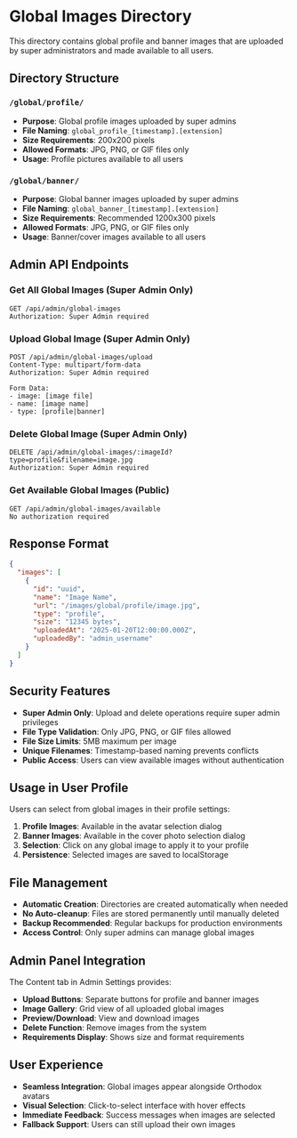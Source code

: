 # Global Images Directory

This directory contains global profile and banner images that are uploaded by super administrators and made available to all users.

## Directory Structure

### `/global/profile/`
- **Purpose**: Global profile images uploaded by super admins
- **File Naming**: `global_profile_[timestamp].[extension]`
- **Size Requirements**: 200x200 pixels
- **Allowed Formats**: JPG, PNG, or GIF files only
- **Usage**: Profile pictures available to all users

### `/global/banner/`
- **Purpose**: Global banner images uploaded by super admins
- **File Naming**: `global_banner_[timestamp].[extension]`
- **Size Requirements**: Recommended 1200x300 pixels
- **Allowed Formats**: JPG, PNG, or GIF files only
- **Usage**: Banner/cover images available to all users

## Admin API Endpoints

### Get All Global Images (Super Admin Only)
```
GET /api/admin/global-images
Authorization: Super Admin required
```

### Upload Global Image (Super Admin Only)
```
POST /api/admin/global-images/upload
Content-Type: multipart/form-data
Authorization: Super Admin required

Form Data:
- image: [image file]
- name: [image name]
- type: [profile|banner]
```

### Delete Global Image (Super Admin Only)
```
DELETE /api/admin/global-images/:imageId?type=profile&filename=image.jpg
Authorization: Super Admin required
```

### Get Available Global Images (Public)
```
GET /api/admin/global-images/available
No authorization required
```

## Response Format

```json
{
  "images": [
    {
      "id": "uuid",
      "name": "Image Name",
      "url": "/images/global/profile/image.jpg",
      "type": "profile",
      "size": "12345 bytes",
      "uploadedAt": "2025-01-20T12:00:00.000Z",
      "uploadedBy": "admin_username"
    }
  ]
}
```

## Security Features

- **Super Admin Only**: Upload and delete operations require super admin privileges
- **File Type Validation**: Only JPG, PNG, or GIF files allowed
- **File Size Limits**: 5MB maximum per image
- **Unique Filenames**: Timestamp-based naming prevents conflicts
- **Public Access**: Users can view available images without authentication

## Usage in User Profile

Users can select from global images in their profile settings:

1. **Profile Images**: Available in the avatar selection dialog
2. **Banner Images**: Available in the cover photo selection dialog
3. **Selection**: Click on any global image to apply it to your profile
4. **Persistence**: Selected images are saved to localStorage

## File Management

- **Automatic Creation**: Directories are created automatically when needed
- **No Auto-cleanup**: Files are stored permanently until manually deleted
- **Backup Recommended**: Regular backups for production environments
- **Access Control**: Only super admins can manage global images

## Admin Panel Integration

The Content tab in Admin Settings provides:

- **Upload Buttons**: Separate buttons for profile and banner images
- **Image Gallery**: Grid view of all uploaded global images
- **Preview/Download**: View and download images
- **Delete Function**: Remove images from the system
- **Requirements Display**: Shows size and format requirements

## User Experience

- **Seamless Integration**: Global images appear alongside Orthodox avatars
- **Visual Selection**: Click-to-select interface with hover effects
- **Immediate Feedback**: Success messages when images are selected
- **Fallback Support**: Users can still upload their own images 